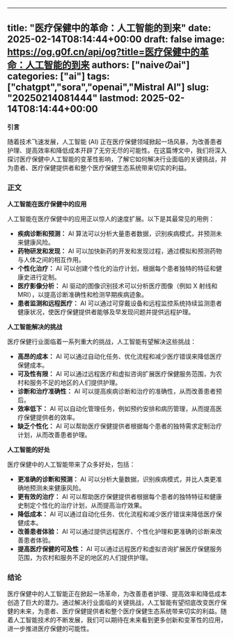 
---
title: "医疗保健中的革命：人工智能的到来"
date: 2025-02-14T08:14:44+00:00
draft: false
image: https://og.g0f.cn/api/og?title=医疗保健中的革命：人工智能的到来
authors: ["naiveのai"]
categories: ["ai"]
tags: ["chatgpt","sora","openai","Mistral AI"]
slug: "20250214081444"
lastmod: 2025-02-14T08:14:44+00:00
---
**引言**

随着技术飞速发展，人工智能 (AI) 正在医疗保健领域掀起一场风暴，为改善患者护理、提高效率和降低成本开辟了无穷无尽的可能性。在这篇博文中，我们将深入探讨医疗保健中人工智能的变革性影响，了解它如何解决行业面临的关键挑战，并为患者、医疗保健提供者和整个医疗保健生态系统带来切实的利益。

### 正文

**人工智能在医疗保健中的应用**

人工智能在医疗保健中的应用正以惊人的速度扩展。以下是其最常见的用例：

- **疾病诊断和预测：** AI 算法可以分析大量患者数据，识别疾病模式，并预测未来健康风险。
- **药物研发和发现：** AI 可以加快新药的开发和发现过程，通过模拟和预测药物与人体之间的相互作用。
- **个性化治疗：** AI 可以创建个性化的治疗计划，根据每个患者独特的特征和健康史进行定制。
- **医疗影像分析：** AI 驱动的图像识别技术可以分析医疗图像（例如 X 射线和 MRI），以提高诊断准确性和检测早期疾病迹象。
- **患者监测和远程医疗：** AI 可以通过可穿戴设备和远程监控系统持续监测患者健康状况，使医疗保健提供者能够及早发现问题并提供远程护理。

**人工智能解决的挑战**

医疗保健行业面临着一系列重大的挑战，人工智能有望解决这些挑战：

- **高昂的成本：** AI 可以通过自动化任务、优化流程和减少医疗错误来降低医疗保健成本。
- **可及性有限：** AI 可以通过远程医疗和虚拟咨询扩展医疗保健服务范围，为农村和服务不足的地区的人们提供护理。
- **诊断和治疗准确性：** AI 可以提高疾病诊断和治疗的准确性，从而改善患者预后。
- **效率低下：** AI 可以自动化管理任务，例如预约安排和病历管理，从而提高医疗保健提供者的效率。
- **缺乏个性化：** AI 可以帮助医疗保健提供者根据每个患者的独特需求定制治疗计划，从而改善患者护理。

**人工智能的好处**

医疗保健中的人工智能带来了众多好处，包括：

- **更准确的诊断和预测：** AI 可以分析大量数据，识别疾病模式，并比人类更准确地预测未来健康风险。
- **更有效的治疗：** AI 可以帮助医疗保健提供者根据每个患者的独特特征和健康史制定个性化的治疗计划，从而提高治疗效果。
- **降低成本：** AI 可以通过自动化任务、优化流程和减少医疗错误来降低医疗保健成本。
- **改善患者体验：** AI 可以通过提供远程医疗、个性化护理和更准确的诊断来改善患者体验。
- **提高医疗保健的可及性：** AI 可以通过远程医疗和虚拟咨询扩展医疗保健服务范围，为农村和服务不足的地区的人们提供护理。

### 结论

医疗保健中的人工智能正在掀起一场革命，为改善患者护理、提高效率和降低成本创造了巨大的潜力。通过解决行业面临的关键挑战，人工智能有望彻底改变医疗保健的未来，为患者、医疗保健提供者和整个医疗保健生态系统带来切实的利益。随着人工智能技术的不断发展，我们可以期待在未来看到更多创新和变革性的应用，进一步推进医疗保健的可能性。